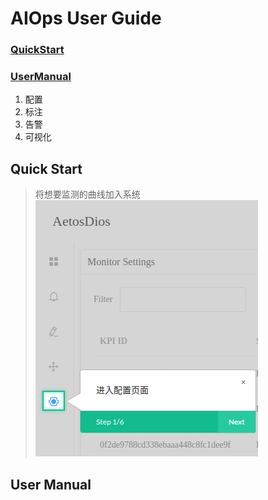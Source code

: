 # AIOps User  Guide

### [QuickStart](#quick-start)

### [UserManual](#user-manual)
1. 配置
2. 标注
3. 告警
4. 可视化

## Quick Start
> 将想要监测的曲线加入系统
![进入Setting页面](https://github.com/DerrickShine/AIOps-User-Manual/blob/master/pic/entering_setting.png)


## User Manual

<!--stackedit_data:
eyJoaXN0b3J5IjpbOTk1Nzc5MzAsLTE3ODAyMTY4MTQsMjA4ND
gxODg5NywtMTYxNTM4ODA1NF19
-->